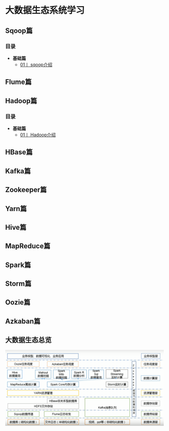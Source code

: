 # 大数据生态系统学习

## Sqoop篇

### 目录
   
-  **基础篇**
    - [01丨 sqoop介绍 ](./Sqoop/Sqoop学习笔记.md)
 
## Flume篇
  
## Hadoop篇

### 目录
-  **基础篇**
    - [01丨 Hadoop介绍 ](./Hadoop/Hadoop简介.md)

## HBase篇


## Kafka篇

## Zookeeper篇

## Yarn篇

## Hive篇

## MapReduce篇

## Spark篇


## Storm篇


## Oozie篇

## Azkaban篇

## <i class="icon-desktop"></i> 大数据生态总览

![](https://raw.githubusercontent.com/Syncma/Figurebed/master/img/bigdata.png)

